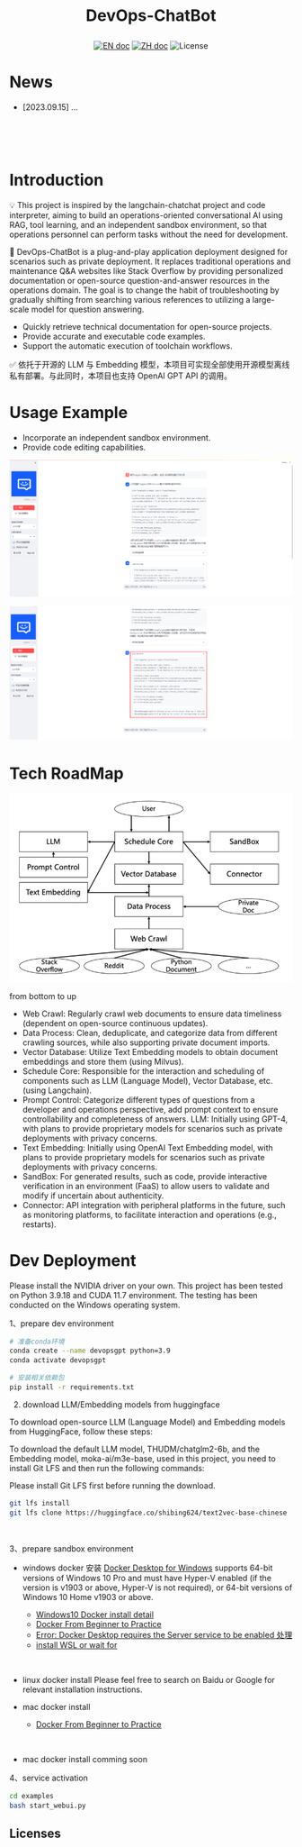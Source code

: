 

# <p align="center">DevOps-ChatBot</p>

<p align="center">
    <a href="README_en.md"><img src="https://img.shields.io/badge/document-英文版-white.svg" alt="EN doc"></a>
    <a href="README.md"><img src="https://img.shields.io/badge/文档-中文版-white.svg" alt="ZH doc"></a>
    <img src="https://img.shields.io/static/v1?label=license&message=MIT&color=white&style=flat" alt="License">
</p>


# News
- [2023.09.15] ...

<br>
<br>
<br>


# Introduction

💡 This project is inspired by the langchain-chatchat project and code interpreter, aiming to build an operations-oriented conversational AI using RAG, tool learning, and an independent sandbox environment, so that operations personnel can perform tasks without the need for development.


🤖️ DevOps-ChatBot is a plug-and-play application deployment designed for scenarios such as private deployment. It replaces traditional operations and maintenance Q&A websites like Stack Overflow by providing personalized documentation or open-source question-and-answer resources in the operations domain. The goal is to change the habit of troubleshooting by gradually shifting from searching various references to utilizing a large-scale model for question answering.

- Quickly retrieve technical documentation for open-source projects.
- Provide accurate and executable code examples.
- Support the automatic execution of toolchain workflows.


✅ 依托于开源的 LLM 与 Embedding 模型，本项目可实现全部使用开源模型离线私有部署。与此同时，本项目也支持 OpenAI GPT API 的调用。


# Usage Example
- Incorporate an independent sandbox environment.
- Provide code editing capabilities.

![devopsgpt_example](sources/docs_imgs/devopsgpt_example.png)

![Alt text](sources/docs_imgs/devopsgpt_example2.png)

# Tech RoadMap

![roadmap](sources/docs_imgs/roadmap.png)

from bottom to up

- Web Crawl: Regularly crawl web documents to ensure data timeliness (dependent on open-source continuous updates).
- Data Process: Clean, deduplicate, and categorize data from different crawling sources, while also supporting private document imports.
- Vector Database: Utilize Text Embedding models to obtain document embeddings and store them (using Milvus).
- Schedule Core: Responsible for the interaction and scheduling of components such as LLM (Language Model), Vector Database, etc. (using Langchain).
- Prompt Control: Categorize different types of questions from a developer and operations perspective, add prompt context to ensure controllability and completeness of answers.
LLM: Initially using GPT-4, with plans to provide proprietary models for scenarios such as private deployments with privacy concerns.
- Text Embedding: Initially using OpenAI Text Embedding model, with plans to provide proprietary models for scenarios such as private deployments with privacy concerns.
- SandBox: For generated results, such as code, provide interactive verification in an environment (FaaS) to allow users to validate and modify if uncertain about authenticity.
- Connector: API integration with peripheral platforms in the future, such as monitoring platforms, to facilitate interaction and operations (e.g., restarts).



# Dev Deployment

Please install the NVIDIA driver on your own. This project has been tested on Python 3.9.18 and CUDA 11.7 environment. The testing has been conducted on the Windows operating system.

1、prepare dev environment 

```bash
# 准备conda环境
conda create --name devopsgpt python=3.9
conda activate devopsgpt
```

```bash
# 安装相关依赖包
pip install -r requirements.txt
```


2. download LLM/Embedding models from huggingface

To download open-source LLM (Language Model) and Embedding models from HuggingFace, follow these steps:

To download the default LLM model, THUDM/chatglm2-6b, and the Embedding model, moka-ai/m3e-base, used in this project, you need to install Git LFS and then run the following commands:

Please install Git LFS first before running the download.
```bash
git lfs install
git lfs clone https://huggingface.co/shibing624/text2vec-base-chinese
```
<br>

3、prepare sandbox environment
- windows docker 安装
[Docker Desktop for Windows](https://docs.docker.com/desktop/install/windows-install/) supports 64-bit versions of Windows 10 Pro and must have Hyper-V enabled (if the version is v1903 or above, Hyper-V is not required), or 64-bit versions of Windows 10 Home v1903 or above.

  - [Windows10 Docker install detail](https://zhuanlan.zhihu.com/p/441965046)
  - [Docker From Beginner to Practice](https://yeasy.gitbook.io/docker_practice/install/windows)
  - [Error: Docker Desktop requires the Server service to be enabled 处理](https://blog.csdn.net/sunhy_csdn/article/details/106526991)
  - [install WSL or wait for ](https://learn.microsoft.com/zh-cn/windows/wsl/install)
<br>

- linux docker install
Please feel free to search on Baidu or Google for relevant installation instructions.

- mac docker install
  - [Docker From Beginner to Practice](https://yeasy.gitbook.io/docker_practice/install/mac)

  
<br>

- mac docker install
comming soon

4、service activation

```bash
cd examples
bash start_webui.py
```


## Licenses
